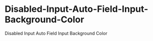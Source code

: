 # Disabled-Input-Auto-Field-Input-Background-Color
Disabled Input Auto Field Input Background Color
